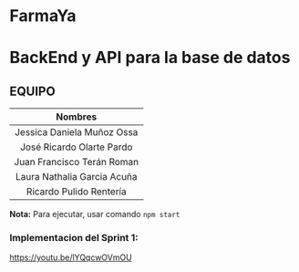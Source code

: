 # FarmaYa

# BackEnd y API para la base de datos

## EQUIPO

|         **Nombres**          |
| :-------------------------: |
| Jessica Daniela Muñoz Ossa  |
|  José Ricardo Olarte Pardo  |
| Juan Francisco Terán Roman  |
| Laura Nathalia Garcia Acuña |
|   Ricardo Pulido Rentería   |

**Nota:** Para ejecutar, usar comando `npm start`

### Implementacion del Sprint 1:

https://youtu.be/lYQqcwOVmOU
